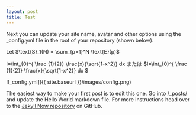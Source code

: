 ```yaml
---
layout: post
title: Test 
---
```


Next you can update your site name, avatar and other options using the _config.yml file in the root of your repository (shown below).


Let $\text{S}_1(N) = \sum_{p=1}^N \text{E}(p)$

I=\int_{0}^{ \frac {1}{2}} \frac{x}{\sqrt{1-x^2}} dx
または
$I=\int_{0}^{ \frac {1}{2}} \frac{x}{\sqrt{1-x^2}} dx $

![_config.yml]({{ site.baseurl }}/images/config.png)

The easiest way to make your first post is to edit this one. Go into /_posts/ and update the Hello World markdown file. For more instructions head over to the [Jekyll Now repository](https://github.com/barryclark/jekyll-now) on GitHub.
